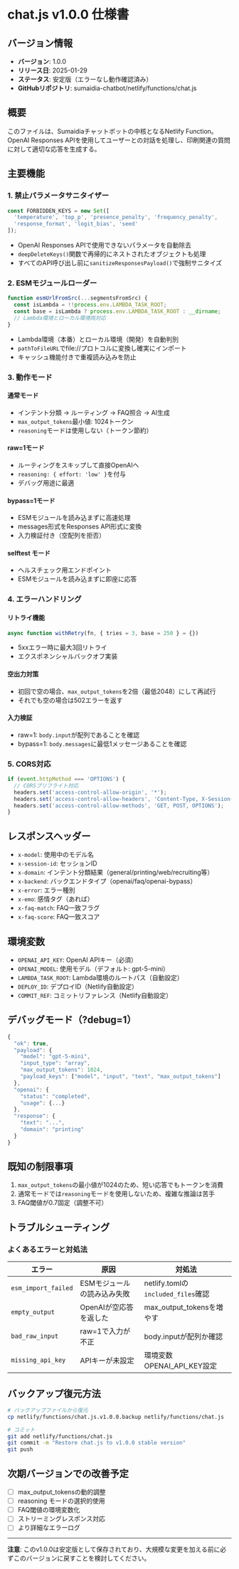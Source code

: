 # chat.js v1.0.0 仕様書

## バージョン情報
- **バージョン**: 1.0.0
- **リリース日**: 2025-01-29
- **ステータス**: 安定版（エラーなし動作確認済み）
- **GitHubリポジトリ**: sumaidia-chatbot/netlify/functions/chat.js

## 概要
このファイルは、Sumaidiaチャットボットの中核となるNetlify Function。OpenAI Responses APIを使用してユーザーとの対話を処理し、印刷関連の質問に対して適切な応答を生成する。

## 主要機能

### 1. 禁止パラメータサニタイザー
```javascript
const FORBIDDEN_KEYS = new Set([
  'temperature', 'top_p', 'presence_penalty', 'frequency_penalty',
  'response_format', 'logit_bias', 'seed'
]);
```
- OpenAI Responses APIで使用できないパラメータを自動除去
- `deepDeleteKeys()`関数で再帰的にネストされたオブジェクトも処理
- すべてのAPI呼び出し前に`sanitizeResponsesPayload()`で強制サニタイズ

### 2. ESMモジュールローダー
```javascript
function esmUrlFromSrc(...segmentsFromSrc) {
  const isLambda = !!process.env.LAMBDA_TASK_ROOT;
  const base = isLambda ? process.env.LAMBDA_TASK_ROOT : __dirname;
  // Lambda環境とローカル環境両対応
}
```
- Lambda環境（本番）とローカル環境（開発）を自動判別
- `pathToFileURL`でfile://プロトコルに変換し確実にインポート
- キャッシュ機能付きで重複読み込みを防止

### 3. 動作モード

#### 通常モード
- インテント分類 → ルーティング → FAQ照合 → AI生成
- `max_output_tokens`最小値: 1024トークン
- `reasoning`モードは使用しない（トークン節約）

#### raw=1モード
- ルーティングをスキップして直接OpenAIへ
- `reasoning: { effort: 'low' }`を付与
- デバッグ用途に最適

#### bypass=1モード
- ESMモジュールを読み込まずに高速処理
- messages形式をResponses API形式に変換
- 入力検証付き（空配列を拒否）

#### selftest モード
- ヘルスチェック用エンドポイント
- ESMモジュールを読み込まずに即座に応答

### 4. エラーハンドリング

#### リトライ機能
```javascript
async function withRetry(fn, { tries = 3, base = 250 } = {})
```
- 5xxエラー時に最大3回リトライ
- エクスポネンシャルバックオフ実装

#### 空出力対策
- 初回で空の場合、`max_output_tokens`を2倍（最低2048）にして再試行
- それでも空の場合は502エラーを返す

#### 入力検証
- raw=1: `body.input`が配列であることを確認
- bypass=1: `body.messages`に最低1メッセージあることを確認

### 5. CORS対応
```javascript
if (event.httpMethod === 'OPTIONS') {
  // CORSプリフライト対応
  headers.set('access-control-allow-origin', '*');
  headers.set('access-control-allow-headers', 'Content-Type, X-Session-Id, Authorization');
  headers.set('access-control-allow-methods', 'GET, POST, OPTIONS');
}
```

## レスポンスヘッダー
- `x-model`: 使用中のモデル名
- `x-session-id`: セッションID
- `x-domain`: インテント分類結果（general/printing/web/recruiting等）
- `x-backend`: バックエンドタイプ（openai/faq/openai-bypass）
- `x-error`: エラー種別
- `x-emo`: 感情タグ（あれば）
- `x-faq-match`: FAQ一致フラグ
- `x-faq-score`: FAQ一致スコア

## 環境変数
- `OPENAI_API_KEY`: OpenAI APIキー（必須）
- `OPENAI_MODEL`: 使用モデル（デフォルト: gpt-5-mini）
- `LAMBDA_TASK_ROOT`: Lambda環境のルートパス（自動設定）
- `DEPLOY_ID`: デプロイID（Netlify自動設定）
- `COMMIT_REF`: コミットリファレンス（Netlify自動設定）

## デバッグモード（?debug=1）
```javascript
{
  "ok": true,
  "payload": {
    "model": "gpt-5-mini",
    "input_type": "array",
    "max_output_tokens": 1024,
    "payload_keys": ["model", "input", "text", "max_output_tokens"]
  },
  "openai": {
    "status": "completed",
    "usage": {...}
  },
  "response": {
    "text": "...",
    "domain": "printing"
  }
}
```

## 既知の制限事項
1. `max_output_tokens`の最小値が1024のため、短い応答でもトークンを消費
2. 通常モードでは`reasoning`モードを使用しないため、複雑な推論は苦手
3. FAQ閾値が0.7固定（調整不可）

## トラブルシューティング

### よくあるエラーと対処法

| エラー | 原因 | 対処法 |
|--------|------|--------|
| `esm_import_failed` | ESMモジュールの読み込み失敗 | netlify.tomlの`included_files`確認 |
| `empty_output` | OpenAIが空応答を返した | max_output_tokensを増やす |
| `bad_raw_input` | raw=1で入力が不正 | body.inputが配列か確認 |
| `missing_api_key` | APIキーが未設定 | 環境変数OPENAI_API_KEY設定 |

## バックアップ復元方法
```bash
# バックアップファイルから復元
cp netlify/functions/chat.js.v1.0.0.backup netlify/functions/chat.js

# コミット
git add netlify/functions/chat.js
git commit -m "Restore chat.js to v1.0.0 stable version"
git push
```

## 次期バージョンでの改善予定
- [ ] max_output_tokensの動的調整
- [ ] reasoning モードの選択的使用
- [ ] FAQ閾値の環境変数化
- [ ] ストリーミングレスポンス対応
- [ ] より詳細なエラーログ

---

**注意**: このv1.0.0は安定版として保存されており、大規模な変更を加える前に必ずこのバージョンに戻すことを検討してください。